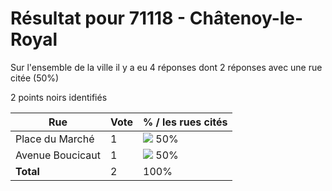 # Résultat pour 71118 - Châtenoy-le-Royal

Sur l'ensemble de la ville il y a eu 4 réponses dont 2 réponses avec une rue citée (50%)

2 points noirs identifiés

| Rue | Vote | % / les rues cités|
|-----|------|-------------------|
| Place du Marché | 1 | <img src="../../img/bar_50.gif" />&nbsp;50%|
| Avenue Boucicaut | 1 | <img src="../../img/bar_50.gif" />&nbsp;50%|
| **Total** | 2 | 100%|
